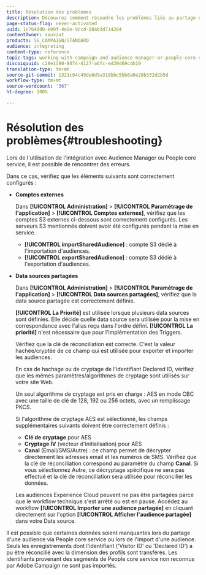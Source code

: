 ```yaml
---
title: Résolution des problèmes
description: Découvrez comment résoudre les problèmes liés au partage des ressources.
page-status-flag: never-activated
uuid: 1c764dd8-e09f-4e8e-9ccd-88ab3d714284
contentOwner: sauviat
products: SG_CAMPAIGN/STANDARD
audience: integrating
content-type: reference
topic-tags: working-with-campaign-and-audience-manager-or-people-core-service
discoiquuid: c28e1d90-8074-4127-a6fc-ed39d69cdb19
translation-type: tm+mt
source-git-commit: 1321c84c49de6d9a318bbc5bb8a0e28b332d2b5d
workflow-type: tm+mt
source-wordcount: '367'
ht-degree: 100%

---
```



# Résolution des problèmes{#troubleshooting}

Lors de l&#39;utilisation de l&#39;intégration avec Audience Manager ou People core service, il est possible de rencontrer des erreurs.

Dans ce cas, vérifiez que les éléments suivants sont correctement configurés :

* **Comptes externes**

   Dans **[!UICONTROL Administration]** > **[!UICONTROL Paramétrage de l&#39;application]** > **[!UICONTROL Comptes externes]**, vérifiez que les comptes S3 externes ci-dessous sont correctement configurés. Les serveurs S3 mentionnés doivent avoir été configurés pendant la mise en service.

   * **[!UICONTROL importSharedAudience]** : compte S3 dédié à l&#39;importation d&#39;audiences.
   * **[!UICONTROL exportSharedAudience]** : compte S3 dédié à l&#39;exportation d&#39;audiences.

* **Data sources partagées**

   Dans **[!UICONTROL Administration]** > **[!UICONTROL Paramétrage de l&#39;application]** > **[!UICONTROL Data sources partagées]**, vérifiez que la data source partagée est correctement définie.

   **[!UICONTROL La Priorité]** est utilisée lorsque plusieurs data sources sont définies. Elle décide quelle data source sera utilisée pour la mise en correspondance avec l&#39;alias reçu dans l&#39;ordre défini. **[!UICONTROL La priorité]** n&#39;est nécessaire que pour l&#39;implémentation des Triggers.

   Vérifiez que la clé de réconciliation est correcte. C&#39;est la valeur hachée/cryptée de ce champ qui est utilisée pour exporter et importer les audiences.

   En cas de hachage ou de cryptage de l&#39;identifiant Declared ID, vérifiez que les mêmes paramètres/algorithmes de cryptage sont utilisés sur votre site Web.

   Un seul algorithme de cryptage est pris en charge : AES en mode CBC avec une taille de clé de 128, 192 ou 256 octets, avec un remplissage PKCS.

   Si l&#39;algorithme de cryptage AES est sélectionné, les champs supplémentaires suivants doivent être correctement définis :

   * **Clé de cryptage** pour AES
   * **Cryptage IV** (vecteur d&#39;initialisation) pour AES
   * **Canal** (Email/SMS/Autre) : ce champ permet de décrypter directement les adresses email et les numéros de SMS. Vérifiez que la clé de réconciliation correspond au paramètre du champ **Canal**. Si vous sélectionnez Autre, ce décryptage spécifique ne sera pas effectué et la clé de réconciliation sera utilisée pour réconcilier les données.

   Les audiences Experience Cloud peuvent ne pas être partagées parce que le workflow technique s&#39;est arrêté ou est en pause. Accédez au workflow **[!UICONTROL Importer une audience partagée]** en cliquant directement sur l&#39;option **[!UICONTROL Afficher l&#39;audience partagée]** dans votre Data source.

Il est possible que certaines données soient manquantes lors du partage d&#39;une audience via People core service ou lors de l&#39;import d&#39;une audience. Seuls les enregistrements dont l&#39;identifiant (&#39;Visitor ID&#39; ou &#39;Declared ID&#39;) a pu être réconcilié avec la dimension des profils sont transférés. Les identifiants provenant des segments de People core service non reconnus par Adobe Campaign ne sont pas importés.
